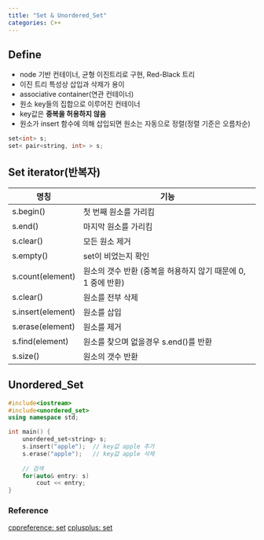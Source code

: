 ```yaml
---
title: "Set & Unordered_Set"
categories: C++
---
```

## Define
- node 기반 컨테이너, 균형 이진트리로 구현, Red-Black 트리
- 이진 트리 특성상 삽입과 삭제가 용이
- associative container(연관 컨테이너)
- 원소 key들의 집합으로 이루어진 컨테이너
- key값은 **중복을 허용하지 않음**
- 원소가 insert 함수에 의해 삽입되면 원소는 자동으로 정렬(정렬 기준은 오름차순)

```cpp
set<int> s;
set< pair<string, int> > s;
```

## Set iterator(반복자)

|명칭|기능|
|---|---|
|s.begin()|첫 번째 원소를 가리킴|
|s.end()|마지막 원소를 가리킴|
|s.clear()|모든 원소 제거|
|s.empty()|set이 비었는지 확인|
|s.count(element)|원소의 갯수 반환 (중복을 허용하지 않기 때문에 0, 1 중에 반환)|
|s.clear()|원소를 전부 삭제|
|s.insert(element)|원소를 삽입|
|s.erase(element)|원소를 제거|
|s.find(element)|원소를 찾으며 없을경우 s.end()를 반환|
|s.size()|원소의 갯수 반환|

## Unordered_Set
```cpp
#include<iostream>
#include<unordered_set>
using namespace std;

int main() {
    unordered_set<string> s;
    s.insert("apple");  // key값 apple 추가
    s.erase("apple");   // key값 apple 삭제
    
    // 검색
    for(auto& entry: s)
        cout << entry;
}
```

### Reference
[cppreference: set](https://en.cppreference.com/w/cpp/container/set)
[cplusplus: set](https://cplusplus.com/reference/set/set/)
